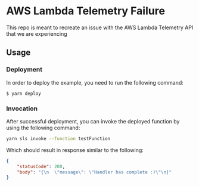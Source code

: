 # AWS Lambda Telemetry Failure

This repo is meant to recreate an issue with the AWS Lambda Telemetry API that we are experiencing

## Usage

### Deployment

In order to deploy the example, you need to run the following command:

```
$ yarn deploy
```

### Invocation

After successful deployment, you can invoke the deployed function by using the following command:

```bash
yarn sls invoke --function testFunction
```

Which should result in response similar to the following:

```json
{
    "statusCode": 200,
    "body": "{\n  \"message\": \"Handler has complete :)\"\n}"
}
```
